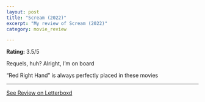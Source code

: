 ```yaml
---
layout: post
title: "Scream (2022)"
excerpt: "My review of Scream (2022)"
category: movie_review

---
```


**Rating:** 3.5/5

Requels, huh? Alright, I’m on board

“Red Right Hand” is always perfectly placed in these movies

<hr>

[See Review on Letterboxd](https://boxd.it/3S3rq7)
